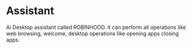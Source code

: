 # Assistant
Ai Desktop assistant called ROBINHOOD. it can perform all operations like web browsing, welcome, desktop operations like opening apps closing apps.
